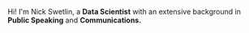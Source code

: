 Hi! I'm Nick Swetlin, a **Data Scientist** with an extensive background in **Public Speaking** and **Communications.**
